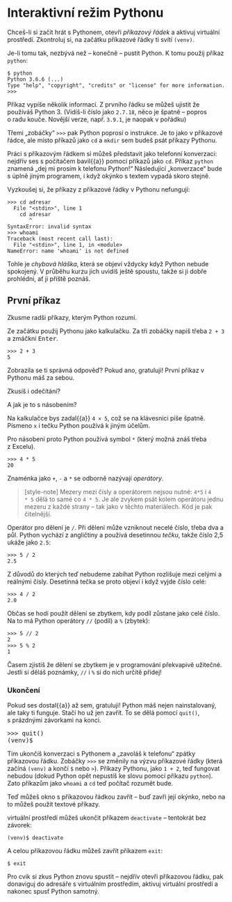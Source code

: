 # Interaktivní režim Pythonu

Chceš-li si začít hrát s Pythonem, otevři *příkazový řádek* a aktivuj virtuální prostředí.
Zkontroluj si, na začátku příkazové řádky ti svítí `(venv)`.

Je-li tomu tak, nezbývá než – konečně – pustit Python. K tomu použij příkaz `python`:

``` console
$ python
Python 3.6.6 (...)
Type "help", "copyright", "credits" or "license" for more information.
>>>
```

Příkaz vypíše několik informací. Z prvního řádku se můžeš ujistit že používáš Python 3.
(Vidíš-li číslo jako `2.7.18`, něco je špatně – popros o radu kouče.
Novější verze, např. `3.9.1`, je naopak v pořádku)

Třemi „zobáčky“ `>>>` pak Python poprosí o instrukce.
Je to jako v příkazové řádce, ale místo příkazů jako `cd` a `mkdir` sem budeš psát příkazy Pythonu.

Práci s příkazovým řádkem si můžeš představit jako telefonní konverzaci:
nejdřív ses s počítačem bavil{{a}} pomocí příkazů jako `cd`.
Příkaz `python` znamená „dej mi prosím k telefonu Python!“
Následující „konverzace“ bude s úplně jiným programem, i když okýnko s textem
vypadá skoro stejně.

Vyzkoušej si, že příkazy z příkazové řádky v Pythonu nefungují:

```pycon
>>> cd adresar
  File "<stdin>", line 1
    cd adresar
       ^
SyntaxError: invalid syntax
>>> whoami
Traceback (most recent call last):
  File "<stdin>", line 1, in <module>
NameError: name 'whoami' is not defined
```

Tohle je *chybová hláška*, která se objeví vždycky
když Python nebude spokojený.
V průběhu kurzu jich uvidíš ještě spoustu,
takže si ji dobře prohlédni, ať ji příště poznáš.


## První příkaz

Zkusme radši příkazy, kterým Python rozumí.

Ze začátku použij Pythonu jako kalkulačku.
Za tři zobáčky napiš třeba `2 + 3` a zmáčkni <kbd>Enter</kbd>.

``` pycon
>>> 2 + 3
5
```

Zobrazila se ti správná odpověď?
Pokud ano, gratuluji! První příkaz v Pythonu máš za sebou.

Zkusíš i odečítání?

A jak je to s násobením?

Na kalkulačce bys zadal{{a}} `4 × 5`, což se na klávesnici píše špatně.
Písmeno `x` i tečku Python používá k jiným účelům.

Pro násobení proto Python používá symbol `*` (který možná znáš třeba z Excelu).

``` pycon
>>> 4 * 5
20
```

Znaménka jako `+`, `-` a `*` se odborně nazývají *operátory*.

> [style-note]
> Mezery mezi čísly a operátorem nejsou nutné: `4*5` i `4       * 5` dělá
> to samé co `4 * 5`.
> Je ale zvykem psát kolem operátoru jednu mezeru z každé strany – tak jako
> v těchto materiálech.
> Kód je pak čitelnější.

Operátor pro dělení je `/`.
Při dělení může vzniknout necelé číslo, třeba dva a půl.
Python vychází z angličtiny a používá desetinnou *tečku*, takže číslo 2,5 ukáže
jako `2.5`:

``` pycon
>>> 5 / 2
2.5
```

Z důvodů do kterých teď nebudeme zabíhat Python rozlišuje mezi celými a
reálnými čísly.
Desetinná tečka se proto objeví i když vyjde číslo celé:
``` pycon
>>> 4 / 2
2.0
```

Občas se hodí použít dělení se zbytkem, kdy podíl zůstane jako celé číslo.
Na to má Python operátory `//` (podíl) a `%` (zbytek):

``` pycon
>>> 5 // 2
2
>>> 5 % 2
1
```

Časem zjistíš že dělení se zbytkem je v programování překvapivě užitečné.
Jestli si děláš poznámky, `//` i `%` si do nich určitě přidej!


### Ukončení

Pokud ses dostal{{a}} až sem, gratuluji!
Python máš nejen nainstalovaný, ale taky ti funguje.
Stačí ho už jen zavřít.
To se dělá pomocí `quit()`, s prázdnými závorkami na konci.

<div class="highlight"><pre>
<span class="gp">&gt;&gt;&gt;</span> quit()
<span class="gp">(venv)$</span>
</pre></div>

Tím ukončíš konverzaci s Pythonem a „zavoláš k telefonu“
zpátky příkazovou řádku.
Zobáčky `>>>` se změnily na výzvu
příkazové řádky (která začíná `(venv)` a končí `$` nebo `>`).
Příkazy Pythonu, jako `1 + 2`, teď fungovat nebudou (dokud Python opět
nepustíš ke slovu pomocí příkazu `python`).
Zato příkazům jako `whoami` a `cd` teď počítač rozumět bude.

Teď můžeš okno s příkazovou řádkou zavřít – buď zavři její okýnko,
nebo na to můžeš použít textové příkazy.

virtuální prostředí můžeš ukončit příkazem `deactivate` – tentokrát bez
závorek:

```console
(venv)$ deactivate
```

A celou příkazovou řádku můžeš zavřít příkazem `exit`:

```console
$ exit
```

Pro cvik si zkus Python znovu spustit – nejdřív otevři příkazovou řádku,
pak donaviguj do adresáře s virtuálním prostředím,
aktivuj virtuální prostředí a nakonec spusť Python samotný.
